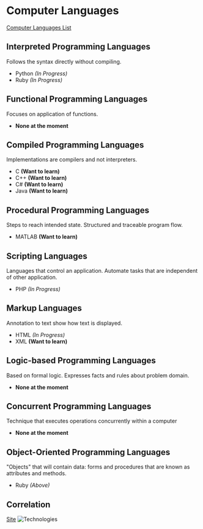 # Computer Languages
[Computer Languages List](https://medium.com/web-development-zone/a-complete-list-of-computer-programming-languages-1d8bc5a891f)

## Interpreted Programming Languages

Follows the syntax directly without compiling.
* Python *(In Progress)*
* Ruby *(In Progress)*

## Functional Programming Languages

Focuses on application of functions.
* **None at the moment**

## Compiled Programming Languages

Implementations are compilers and not interpreters.
* C **(Want to learn)**
* C++ **(Want to learn)**
* C# **(Want to learn)**
* Java **(Want to learn)**

## Procedural Programming Languages

Steps to reach intended state. Structured and traceable program flow.
* MATLAB **(Want to learn)**

## Scripting Languages

Languages that control an application. Automate tasks that are independent of other application.
* PHP *(In Progress)*

## Markup Languages

Annotation to text show how text is displayed.
* HTML *(In Progress)*
* XML **(Want to learn)**

## Logic-based Programming Languages

Based on formal logic. Expresses facts and rules about problem domain.
* **None at the moment**

## Concurrent Programming Languages

Technique that executes operations concurrently within a computer
* **None at the moment**

## Object-Oriented Programming Languages

"Objects" that will contain data: forms and procedures that are known as attributes and methods. 
* Ruby *(Above)*

## Correlation
[Site](https://www.stackoverflowbusiness.com/blog/the-difference-between-programming-frameworks-and-languages)
![Technologies](https://www.stackoverflowbusiness.com/hs-fs/hubfs/correlated%20programming%20technologies.png?t=1541504671267&width=1280&name=correlated%20programming%20technologies.png)